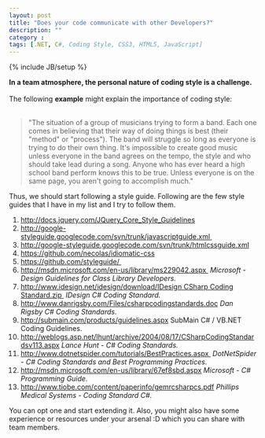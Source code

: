 ```yaml
---
layout: post
title: "Does your code communicate with other Developers?"
description: ""
category : 
tags: [.NET, C#, Coding Style, CSS3, HTML5, JavaScript]
---
```

{% include JB/setup %}

<b>In a team atmosphere, the personal nature of coding style is a challenge.&nbsp;
</b><br />
<br />
The following <b>example</b>  might explain the importance of coding style:<br />
<br />
<blockquote class="tr_bq">
"The situation of a group of musicians trying to form a band. Each one comes in believing that their way of doing things is best (their "method" or "process"). The band will struggle so long as everyone is trying to do their own thing. It's impossible to create good music unless everyone in the band agrees on the tempo, the style and who should take lead during a song. Anyone who has ever heard a high school band perform knows this to be true. Unless everyone is on the same page, you aren't going to accomplish much."</blockquote>
Thus, we should start following a style guide. Following are the few style guides that I have in my list and I try to follow them.<br />
<div>
<ol>
<li><a href="http://docs.jquery.com/JQuery_Core_Style_Guidelines">http://docs.jquery.com/JQuery_Core_Style_Guidelines</a>&nbsp;</li>
<li><a href="http://google-styleguide.googlecode.com/svn/trunk/javascriptguide.xml" target="_blank">http://google-styleguide.googlecode.com/svn/trunk/javascriptguide.xml&nbsp;</a></li>
<li><a href="http://google-styleguide.googlecode.com/svn/trunk/htmlcssguide.xml">http://google-styleguide.googlecode.com/svn/trunk/htmlcssguide.xml</a></li>
<li><a href="https://github.com/necolas/idiomatic-css">https://github.com/necolas/idiomatic-css</a>&nbsp;</li>
<li><a href="https://github.com/styleguide/" target="_blank">https://github.com/styleguide/&nbsp;</a></li>
<li><a href="http://msdn.microsoft.com/en-us/library/ms229042.aspx" target="_blank">http://msdn.microsoft.com/en-us/library/ms229042.aspx&nbsp;</a>&nbsp;<i>Microsoft - Design Guidelines for Class Library Developers.</i></li>
<li><a href="http://www.idesign.net/idesign/download/IDesign%20CSharp%20Coding%20Standard.zip" target="_blank">http://www.idesign.net/idesign/download/IDesign CSharp Coding Standard.zip&nbsp;</a>&nbsp;<i>IDesign C# Coding Standard.</i></li>
<li><a href="http://www.danrigsby.com/Files/csharpcodingstandards.doc">http://www.danrigsby.com/Files/csharpcodingstandards.doc</a>&nbsp;<i>Dan Rigsby C# Coding Standards.</i></li>
<li><a href="http://submain.com/products/guidelines.aspx">http://submain.com/products/guidelines.aspx</a>&nbsp;SubMain C# / VB.NET Coding Guidelines.</li>
<li><a href="http://weblogs.asp.net/lhunt/archive/2004/08/17/CSharpCodingStandardsv113.aspx">http://weblogs.asp.net/lhunt/archive/2004/08/17/CSharpCodingStandardsv113.aspx</a>&nbsp;<i>Lance Hunt - C# Coding Standards.</i></li>
<li><a href="http://www.dotnetspider.com/tutorials/BestPractices.aspx" target="_blank">http://www.dotnetspider.com/tutorials/BestPractices.aspx&nbsp;</a>&nbsp;<i>DotNetSpider - C# Coding Standards and Best Programming Practices.</i></li>
<li><a href="http://msdn.microsoft.com/en-us/library/67ef8sbd.aspx">http://msdn.microsoft.com/en-us/library/67ef8sbd.aspx</a>&nbsp;<i>Microsoft - C# Programming Guide.</i></li>
<li><a href="http://www.tiobe.com/content/paperinfo/gemrcsharpcs.pdf">http://www.tiobe.com/content/paperinfo/gemrcsharpcs.pdf</a>&nbsp;<i>Phillips Medical Systems - Coding Standard C#.</i></li>
</ol>
You can opt one and start extending it. Also, you might also have some experience or resources under your arsenal :D which you can share with team members.</div>
